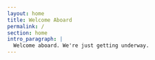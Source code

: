 ```yaml
---
layout: home
title: Welcome Aboard
permalink: /
section: home
intro_paragraph: |
  Welcome aboard. We're just getting underway.
---
```

